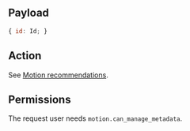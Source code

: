 ## Payload
```js
{ id: Id; }
```

## Action
See [Motion recommendations](https://github.com/OpenSlides/OpenSlides/wiki/Motions#motion-recommendation).

## Permissions
The request user needs `motion.can_manage_metadata`.
